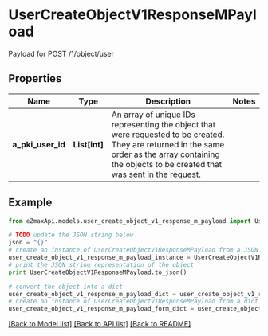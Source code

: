 # UserCreateObjectV1ResponseMPayload

Payload for POST /1/object/user

## Properties
Name | Type | Description | Notes
------------ | ------------- | ------------- | -------------
**a_pki_user_id** | **List[int]** | An array of unique IDs representing the object that were requested to be created.  They are returned in the same order as the array containing the objects to be created that was sent in the request. | 

## Example

```python
from eZmaxApi.models.user_create_object_v1_response_m_payload import UserCreateObjectV1ResponseMPayload

# TODO update the JSON string below
json = "{}"
# create an instance of UserCreateObjectV1ResponseMPayload from a JSON string
user_create_object_v1_response_m_payload_instance = UserCreateObjectV1ResponseMPayload.from_json(json)
# print the JSON string representation of the object
print UserCreateObjectV1ResponseMPayload.to_json()

# convert the object into a dict
user_create_object_v1_response_m_payload_dict = user_create_object_v1_response_m_payload_instance.to_dict()
# create an instance of UserCreateObjectV1ResponseMPayload from a dict
user_create_object_v1_response_m_payload_form_dict = user_create_object_v1_response_m_payload.from_dict(user_create_object_v1_response_m_payload_dict)
```
[[Back to Model list]](../README.md#documentation-for-models) [[Back to API list]](../README.md#documentation-for-api-endpoints) [[Back to README]](../README.md)



